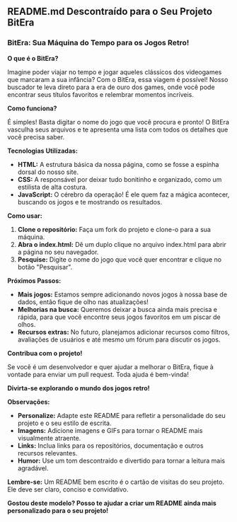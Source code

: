 ## **README.md Descontraído para o Seu Projeto BitEra**

### **BitEra: Sua Máquina do Tempo para os Jogos Retro!** 

**O que é o BitEra?**

Imagine poder viajar no tempo e jogar aqueles clássicos dos videogames que marcaram a sua infância? Com o BitEra, essa viagem é possível!  Nosso buscador te leva direto para a era de ouro dos games, onde você pode encontrar seus títulos favoritos e relembrar momentos incríveis. 

**Como funciona?**

É simples! Basta digitar o nome do jogo que você procura e pronto! O BitEra vasculha seus arquivos e te apresenta uma lista com todos os detalhes que você precisa saber. 

**Tecnologias Utilizadas:**

* **HTML:** A estrutura básica da nossa página, como se fosse a espinha dorsal do nosso site.
* **CSS:** A responsável por deixar tudo bonitinho e organizado, como um estilista de alta costura.
* **JavaScript:** O cérebro da operação! É ele quem faz a mágica acontecer, buscando os jogos e te mostrando os resultados.

**Como usar:**

1. **Clone o repositório:** Faça um fork do projeto e clone-o para a sua máquina.
2. **Abra o index.html:** Dê um duplo clique no arquivo index.html para abrir a página no seu navegador.
3. **Pesquise:** Digite o nome do jogo que você quer encontrar e clique no botão "Pesquisar".

**Próximos Passos:**

* **Mais jogos:** Estamos sempre adicionando novos jogos à nossa base de dados, então fique de olho nas atualizações!
* **Melhorias na busca:** Queremos deixar a busca ainda mais precisa e rápida, para que você encontre seus jogos favoritos em um piscar de olhos.
* **Recursos extras:** No futuro, planejamos adicionar recursos como filtros, avaliações de usuários e até mesmo um fórum para discutir os jogos.

**Contribua com o projeto!**

Se você é um desenvolvedor e quer ajudar a melhorar o BitEra, fique à vontade para enviar um pull request. Toda ajuda é bem-vinda!

**Divirta-se explorando o mundo dos jogos retro!** ️

**Observações:**

* **Personalize:** Adapte este README para refletir a personalidade do seu projeto e o seu estilo de escrita.
* **Imagens:** Adicione imagens e GIFs para tornar o README mais visualmente atraente.
* **Links:** Inclua links para os repositórios, documentação e outros recursos relevantes.
* **Humor:** Use um tom descontraído e divertido para tornar a leitura mais agradável.

**Lembre-se:** Um README bem escrito é o cartão de visitas do seu projeto. Ele deve ser claro, conciso e convidativo.
 
**Gostou deste modelo? Posso te ajudar a criar um README ainda mais personalizado para o seu projeto!**
